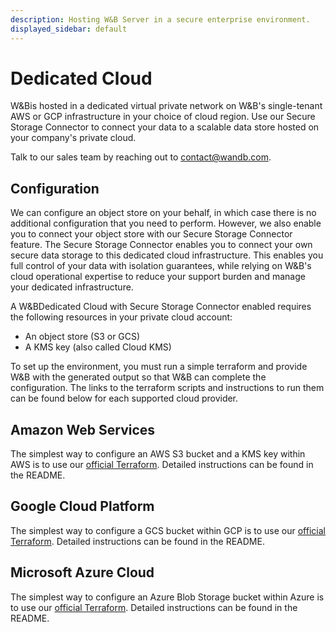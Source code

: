 ```yaml
---
description: Hosting W&B Server in a secure enterprise environment.
displayed_sidebar: default
---
```


# Dedicated Cloud

W&Bis hosted in a dedicated virtual private network on W&B's single-tenant AWS or GCP infrastructure in your choice of cloud region. Use our Secure Storage Connector to connect your data to a scalable data store hosted on your company's private cloud.

Talk to our sales team by reaching out to [contact@wandb.com](mailto:contact@wandb.com).

## Configuration

We can configure an object store on your behalf, in which case there is no additional configuration that you need to perform. However, we also enable you to connect your object store with our Secure Storage Connector feature. The Secure Storage Connector enables you to connect your own secure data storage to this dedicated cloud infrastructure. This enables you full control of your data with isolation guarantees, while relying on W&B's cloud operational expertise to reduce your support burden and manage your dedicated infrastructure.

A W&BDedicated Cloud with Secure Storage Connector enabled requires the following resources in your private cloud account:

* An object store (S3 or GCS)
* A KMS key (also called Cloud KMS)


To set up the environment, you must run a simple terraform and provide W&B with the generated output so that W&B can complete the configuration. The links to the terraform scripts and instructions to run them can be found below for each supported cloud provider.

## Amazon Web Services

The simplest way to configure an AWS S3 bucket and a KMS key within AWS is to use our [official Terraform](https://github.com/wandb/terraform-aws-wandb/tree/main/examples/byob). Detailed instructions can be found in the README.

## Google Cloud Platform

The simplest way to configure a GCS bucket within GCP is to use our [official Terraform](https://github.com/wandb/terraform-google-wandb/tree/main/examples/byob). Detailed instructions can be found in the README.

## Microsoft Azure Cloud

The simplest way to configure an Azure Blob Storage bucket within Azure is to use our [official Terraform](https://github.com/wandb/terraform-azurerm-wandb/tree/main/examples/byob). Detailed instructions can be found in the README.
